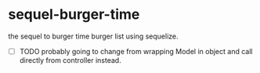 # sequel-burger-time
the sequel to burger time burger list using sequelize.


- [ ] TODO probably going to change from wrapping Model in object and call directly from controller instead.
